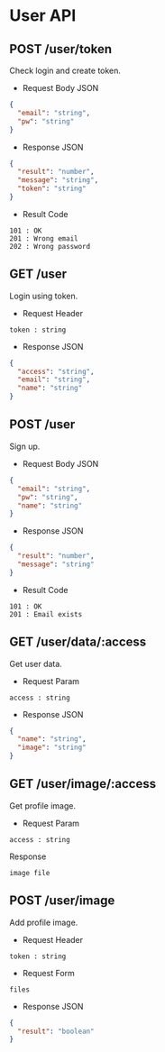 # User API

## POST /user/token

Check login and create token.

* Request Body JSON
```json
{
  "email": "string", 
  "pw": "string"
}
```

* Response JSON
```json
{
  "result": "number",
  "message": "string",
  "token": "string"
}
```

* Result Code
```
101 : OK
201 : Wrong email
202 : Wrong password
```

## GET /user

Login using token.

* Request Header
```
token : string
```

* Response JSON
```json
{
  "access": "string",
  "email": "string",
  "name": "string"
}
```

## POST /user

Sign up.

* Request Body JSON
```json
{
  "email": "string",
  "pw": "string",
  "name": "string"
}
```

* Response JSON
```json
{
  "result": "number",
  "message": "string"
}
```

* Result Code
```
101 : OK
201 : Email exists
```

## GET /user/data/:access

Get user data.

* Request Param
```
access : string
```

* Response JSON
```json
{
  "name": "string",
  "image": "string"
}
```

## GET /user/image/:access

Get profile image.

* Request Param
```
access : string
```

Response
```
image file
```

## POST /user/image

Add profile image.

* Request Header
```
token : string
```

* Request Form
```
files
```

* Response JSON
```json
{
  "result": "boolean"
}
```
